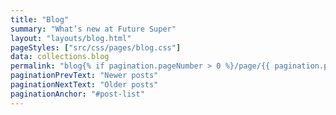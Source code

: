 ```yaml
---
title: "Blog"
summary: "What’s new at Future Super"
layout: "layouts/blog.html"
pageStyles: ["src/css/pages/blog.css"]
data: collections.blog
permalink: "blog{% if pagination.pageNumber > 0 %}/page/{{ pagination.pageNumber }}{% endif %}/index.html"
paginationPrevText: "Newer posts"
paginationNextText: "Older posts"
paginationAnchor: "#post-list"
---
```

